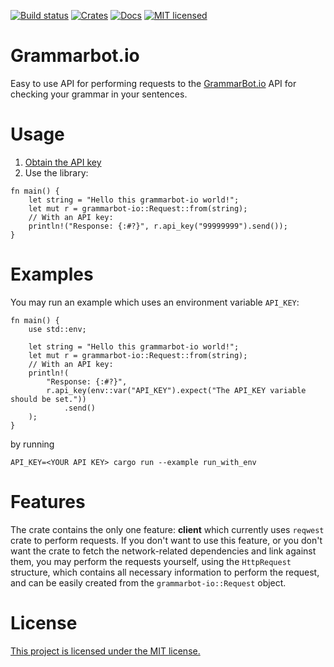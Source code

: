[![Build status](https://travis-ci.org/vityafx/grammarbot-io-rs.svg?branch=master)](https://travis-ci.org/vityafx/grammarbot-io)
[![Crates](https://img.shields.io/crates/v/grammarbot-io.svg)](https://crates.io/crates/grammarbot-io)
[![Docs](https://docs.rs/grammarbot-io/badge.svg)](https://docs.rs/grammarbot-io)
[![MIT licensed](https://img.shields.io/badge/license-MIT-blue.svg)](./LICENSE)

# Grammarbot.io
Easy to use API for performing requests to the [GrammarBot.io](https://grammarbot.io) API for checking your grammar in your sentences.

# Usage

1. [Obtain the API key](https://www.grammarbot.io/signup)
2. Use the library:

```rust,no_run
fn main() {
    let string = "Hello this grammarbot-io world!";
    let mut r = grammarbot-io::Request::from(string);
    // With an API key:
    println!("Response: {:#?}", r.api_key("99999999").send());
}
```

# Examples
You may run an example which uses an environment variable `API_KEY`:

```rust,no_run
fn main() {
    use std::env;

    let string = "Hello this grammarbot-io world!";
    let mut r = grammarbot-io::Request::from(string);
    // With an API key:
    println!(
        "Response: {:#?}",
        r.api_key(env::var("API_KEY").expect("The API_KEY variable should be set."))
            .send()
    );
}
```

by running

```
API_KEY=<YOUR API KEY> cargo run --example run_with_env
```

# Features
The crate contains the only one feature: **client** which currently uses
`reqwest` crate to perform requests. If you don't want to use this feature,
or you don't want the crate to fetch the network-related dependencies and link
against them, you may perform the requests yourself, using the `HttpRequest`
structure, which contains all necessary information to perform the request, and
can be easily created from the `grammarbot-io::Request` object.

# License
[This project is licensed under the MIT license.](LICENSE)
